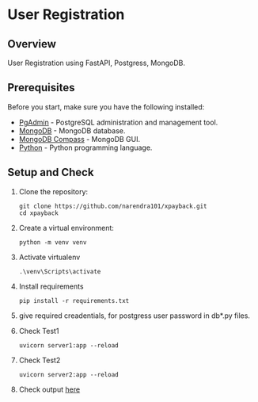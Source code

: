 # User Registration

## Overview

User Registration using FastAPI, Postgress, MongoDB.

## Prerequisites

Before you start, make sure you have the following installed:

- [PgAdmin](https://www.pgadmin.org/) - PostgreSQL administration and management tool.
- [MongoDB](https://www.mongodb.com/) - MongoDB database.
- [MongoDB Compass](https://www.mongodb.com/products/compass) - MongoDB GUI.
- [Python](https://www.python.org/) - Python programming language.

## Setup and Check

1. Clone the repository:

   ```
   git clone https://github.com/narendra101/xpayback.git
   cd xpayback
   ```

2. Create a virtual environment:

    ```
    python -m venv venv
    ```

3. Activate virtualenv
    ```
    .\venv\Scripts\activate
    ```    

4. Install requirements
    ```
    pip install -r requirements.txt
    ```

5. give required creadentials, for postgress user password in db*.py files.
5. Check Test1
    ```
    uvicorn server1:app --reload
    ```

6. Check Test2
    ```
    uvicorn server2:app --reload
    ```

7. Check output [here](http://loclahost:7000/docs)